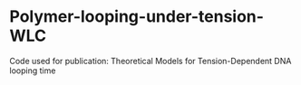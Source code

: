 # Polymer-looping-under-tension-WLC
Code used for publication: Theoretical Models for Tension-Dependent DNA looping time
